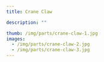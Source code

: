 ```yaml
---
title: Crane Claw

description: ""

thumb: /img/parts/crane-claw-1.jpg
images:
  - /img/parts/crane-claw-2.jpg
  - /img/parts/crane-claw-3.jpg
---
```

